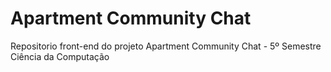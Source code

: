 # Apartment Community Chat

Repositorio front-end do projeto Apartment Community Chat - 5º Semestre Ciência da Computação
